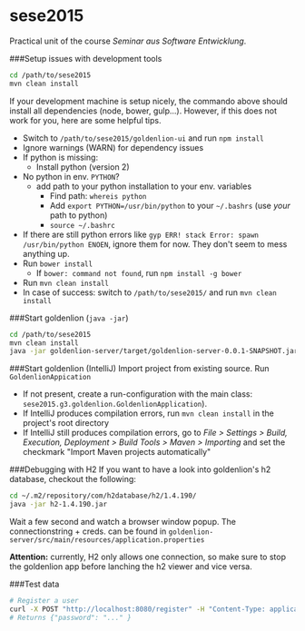 # sese2015
Practical unit of the course *Seminar aus Software Entwicklung*.

###Setup issues with development tools
```bash
cd /path/to/sese2015
mvn clean install
```
If your development machine is setup nicely, the commando above should install all dependencies (node, bower, gulp...). However, if this does not work for you, here are some helpful tips. 

* Switch to ```/path/to/sese2015/goldenlion-ui``` and run ```npm install```
* Ignore warnings (WARN) for dependency issues
* If python is missing:
  * Install python (version 2)
* No python in env. ```PYTHON```?
  * add path to your python installation to your env. variables
    * Find path: ```whereis python```
    * Add ```export PYTHON=/usr/bin/python``` to your ```~/.bashrs``` (use *your* path to python)
    * ```source ~/.bashrc```
* If there are still python errors like ```gyp ERR! stack Error: spawn /usr/bin/python ENOEN```, ignore them for now. They don't seem to mess anything up.
* Run ```bower install```
  * If ```bower: command not found```, run ```npm install -g bower```
* Run ```mvn clean install```
* In case of success: switch to ```/path/to/sese2015/``` and run ```mvn clean install```

###Start goldenlion (```java -jar```)
```bash
cd /path/to/sese2015
mvn clean install
java -jar goldenlion-server/target/goldenlion-server-0.0.1-SNAPSHOT.jar
```

###Start goldenlion (IntelliJ)
Import project from existing source. Run ```GoldenlionAppication``` 
* If not present, create a run-configuration with the main class: ```sese2015.g3.goldenlion.GoldenlionApplication```).
* If IntelliJ produces compilation errors, run ```mvn clean install``` in the project's root directory
* If IntelliJ still produces compilation errors, go to *File > Settings > Build, Execution, Deployment > Build Tools > Maven > Importing* and set the checkmark "Import Maven projects automatically"

###Debugging with H2
If you want to have a look into goldenlion's h2 database, checkout the following:
```bash
cd ~/.m2/repository/com/h2database/h2/1.4.190/
java -jar h2-1.4.190.jar
```
Wait a few second and watch a browser window popup. The connectionstring + creds. can be found in ```goldenlion-server/src/main/resources/application.properties```

**Attention:** currently, H2 only allows one connection, so make sure to stop the goldenlion app before lanching the h2 viewer and vice versa.

###Test data
```bash
# Register a user 
curl -X POST "http://localhost:8080/register" -H "Content-Type: application/json" -d '{ "firstname": "Max", "lastname": "Muster", "email": "max@muster.com" }'
# Returns {"password": "..." }
```
